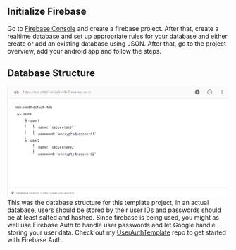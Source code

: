 ## Initialize Firebase
Go to [Firebase Console](https://console.firebase.google.com/) and create a firebase project. After that, create a realtime database and set up appropriate rules for your database and either create or add an existing database using JSON.
After that, go to the project overview, add your android app and follow the steps.

## Database Structure
![Alt Text](Database-Structure.png "Database structure")
This was the database structure for this template project, in an actual database, users should be stored by their user IDs and passwords should be at least salted and hashed. Since firebase is being used, you might as well use Firebase Auth to handle user passwords and let Google handle storing your user data. Check out my [UserAuthTemplate](https://github.com/mug1wara26/UserAuthTemplateAndroid) repo to get started with Firebase Auth.
